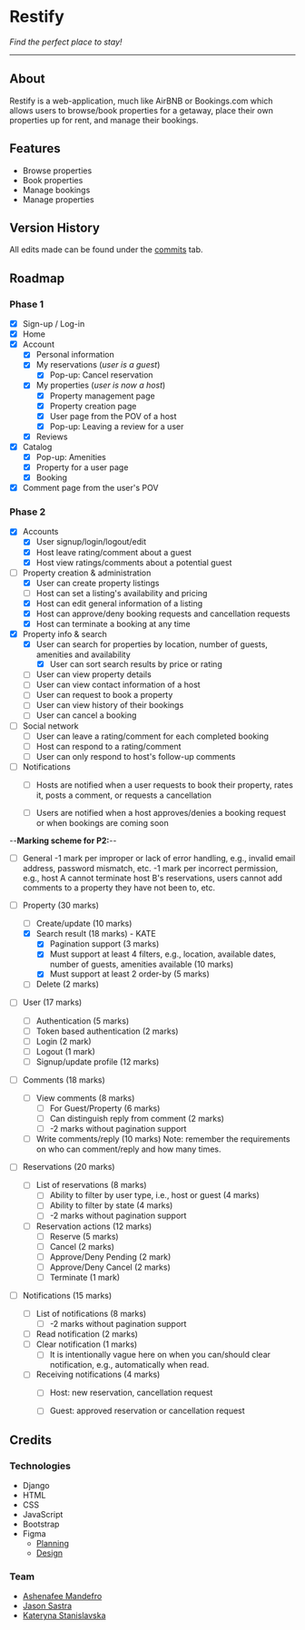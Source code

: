# Restify

*Find the perfect place to stay!*

---

## About

Restify is a web-application, much like AirBNB or Bookings.com which allows users to browse/book properties for a getaway, place their own properties up for rent, and manage their bookings.

## Features

- Browse properties
- Book properties
- Manage bookings
- Manage properties


## Version History

All edits made can be found under the [commits](https://github.com/jason121301/restify-csc309-group2831/commits/main) tab.

## Roadmap

### Phase 1
- [x] Sign-up / Log-in
- [x] Home
- [x] Account
    - [x] Personal information
    - [x] My reservations (*user is a guest*)
        - [x] Pop-up: Cancel reservation
    - [x] My properties (*user is now a host*)
        - [x] Property management page
        - [x] Property creation page
        - [x] User page from the POV of a host  
        - [x] Pop-up: Leaving a review for a user
    - [x] Reviews
- [x] Catalog
    - [x] Pop-up: Amenities
    - [x] Property for a user page
    - [x] Booking
- [X] Comment page from the user's POV

### Phase 2
- [x] Accounts
    - [x] User signup/login/logout/edit
    - [x] Host leave rating/comment about a guest
    - [x] Host view ratings/comments about a potential guest
- [ ] Property creation & administration
    - [x] User can create property listings
    - [ ] Host can set a listing's availability and pricing
    - [x] Host can edit general information of a listing
    - [x] Host can approve/deny booking requests and cancellation requests
    - [x] Host can terminate a booking at any time
- [x] Property info & search
    - [x] User can search for properties by location, number of guests, amenities and availability
        - [x] User can sort search results by price or rating
    - [ ] User can view property details
    - [ ] User can view contact information of a host
    - [ ] User can request to book a property
    - [ ] User can view history of their bookings
    - [ ] User can cancel a booking
- [ ] Social network
    - [ ] User can leave a rating/comment for each completed booking
    - [ ] Host can respond to a rating/comment
    - [ ] User can only respond to host's follow-up comments
- [ ] Notifications
    - [ ] Hosts are notified when a user requests to book their property, rates it, posts a comment, or requests a cancellation
    - [ ] Users are notified when a host approves/denies a booking request or when bookings are coming soon


--**Marking scheme for P2:**--

- [ ] General
-1 mark per improper or lack of error handling, e.g., invalid email address, password mismatch, etc.
-1 mark per incorrect permission, e.g., host A cannot terminate host B's reservations, users cannot add comments to a property they have not been to, etc. 

- [ ] Property (30 marks)
    - [ ] Create/update (10 marks)
    - [x] Search result (18 marks) - KATE
        - [x] Pagination support (3 marks)
        - [x] Must support at least 4 filters, e.g., location, available dates, number of guests, amenities available (10 marks)
        - [x] Must support at least 2 order-by (5 marks)
    - [ ] Delete (2 marks)

- [ ] User (17 marks)
    - [ ] Authentication (5 marks)
    - [ ] Token based authentication (2 marks) 
    - [ ] Login (2 mark)
    - [ ] Logout (1 mark)
    - [ ] Signup/update profile (12 marks)
    
- [ ] Comments (18 marks)
    - [ ] View comments (8 marks) 
        - [ ] For Guest/Property (6 marks)
        - [ ] Can distinguish reply from comment (2 marks)
        - [ ] -2 marks without pagination support
    - [ ] Write comments/reply (10 marks)
        Note: remember the requirements on who can comment/reply and how many times.
        
- [ ] Reservations (20 marks)
    - [ ] List of reservations (8 marks)
        - [ ] Ability to filter by user type, i.e., host or guest (4 marks)
        - [ ] Ability to filter by state (4 marks)
        - [ ] -2 marks without pagination support
    - [ ] Reservation actions (12 marks)
        - [ ] Reserve (5 marks)
        - [ ] Cancel (2 marks)
        - [ ] Approve/Deny Pending (2 mark)
        - [ ] Approve/Deny Cancel (2 marks)
        - [ ] Terminate (1 mark)
        
- [ ] Notifications (15 marks)
    - [ ] List of notifications (8 marks)
        - [ ] -2 marks without pagination support
    - [ ] Read notification (2 marks)
    - [ ] Clear notification (1 marks)
        - [ ] It is intentionally vague here on when you can/should clear notification, e.g., automatically when read.
    - [ ] Receiving notifications (4 marks)
        - [ ] Host: new reservation, cancellation request
        - [ ] Guest: approved reservation or cancellation request


## Credits

### Technologies

- Django
- HTML
- CSS
- JavaScript
- Bootstrap
- Figma
    - [Planning](https://www.figma.com/file/YRL2J8DXMkf9TjoVeqc121/Restify?node-id=0%3A1&t=T6iVhlTHlZ59OLB1-1)
    - [Design](https://www.figma.com/file/H31fLA6S9HD2z4CoH7sjNV/Restify-design?node-id=0%3A1&t=cbD3qu6tmhFL1Rt2-0)

### Team

- [Ashenafee Mandefro](https://github.com/ashenafee)
- [Jason Sastra](https://github.com/jason121301)
- [Kateryna Stanislavska](https://github.com/stankate)
